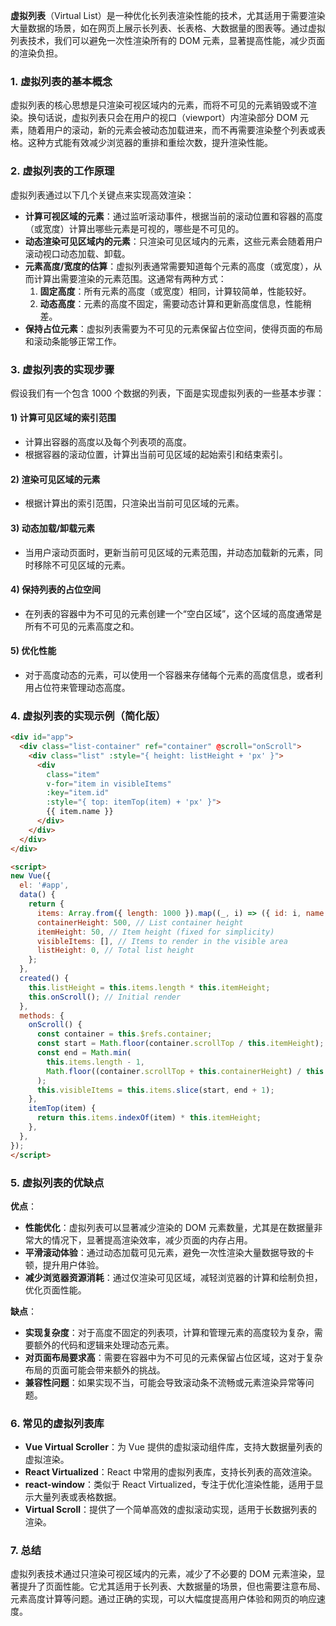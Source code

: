 **虚拟列表**（Virtual List）是一种优化长列表渲染性能的技术，尤其适用于需要渲染大量数据的场景，如在网页上展示长列表、长表格、大数据量的图表等。通过虚拟列表技术，我们可以避免一次性渲染所有的 DOM 元素，显著提高性能，减少页面的渲染负担。

### 1. **虚拟列表的基本概念**

虚拟列表的核心思想是只渲染可视区域内的元素，而将不可见的元素销毁或不渲染。换句话说，虚拟列表只会在用户的视口（viewport）内渲染部分 DOM 元素，随着用户的滚动，新的元素会被动态加载进来，而不再需要渲染整个列表或表格。这种方式能有效减少浏览器的重排和重绘次数，提升渲染性能。

### 2. **虚拟列表的工作原理**

虚拟列表通过以下几个关键点来实现高效渲染：

- **计算可视区域的元素**：通过监听滚动事件，根据当前的滚动位置和容器的高度（或宽度）计算出哪些元素是可视的，哪些是不可见的。
- **动态渲染可见区域内的元素**：只渲染可见区域内的元素，这些元素会随着用户滚动视口动态加载、卸载。
- **元素高度/宽度的估算**：虚拟列表通常需要知道每个元素的高度（或宽度），从而计算出需要渲染的元素范围。这通常有两种方式：
  1. **固定高度**：所有元素的高度（或宽度）相同，计算较简单，性能较好。
  2. **动态高度**：元素的高度不固定，需要动态计算和更新高度信息，性能稍差。
- **保持占位元素**：虚拟列表需要为不可见的元素保留占位空间，使得页面的布局和滚动条能够正常工作。

### 3. **虚拟列表的实现步骤**

假设我们有一个包含 1000 个数据的列表，下面是实现虚拟列表的一些基本步骤：

#### 1) **计算可见区域的索引范围**

- 计算出容器的高度以及每个列表项的高度。
- 根据容器的滚动位置，计算出当前可见区域的起始索引和结束索引。

#### 2) **渲染可见区域的元素**

- 根据计算出的索引范围，只渲染出当前可见区域的元素。

#### 3) **动态加载/卸载元素**

- 当用户滚动页面时，更新当前可见区域的元素范围，并动态加载新的元素，同时移除不可见区域的元素。

#### 4) **保持列表的占位空间**

- 在列表的容器中为不可见的元素创建一个“空白区域”，这个区域的高度通常是所有不可见的元素高度之和。

#### 5) **优化性能**

- 对于高度动态的元素，可以使用一个容器来存储每个元素的高度信息，或者利用占位符来管理动态高度。

### 4. **虚拟列表的实现示例（简化版）**

```html
<div id="app">
  <div class="list-container" ref="container" @scroll="onScroll">
    <div class="list" :style="{ height: listHeight + 'px' }">
      <div 
        class="item" 
        v-for="item in visibleItems" 
        :key="item.id" 
        :style="{ top: itemTop(item) + 'px' }">
        {{ item.name }}
      </div>
    </div>
  </div>
</div>

<script>
new Vue({
  el: '#app',
  data() {
    return {
      items: Array.from({ length: 1000 }).map((_, i) => ({ id: i, name: `Item ${i + 1}` })),
      containerHeight: 500, // List container height
      itemHeight: 50, // Item height (fixed for simplicity)
      visibleItems: [], // Items to render in the visible area
      listHeight: 0, // Total list height
    };
  },
  created() {
    this.listHeight = this.items.length * this.itemHeight;
    this.onScroll(); // Initial render
  },
  methods: {
    onScroll() {
      const container = this.$refs.container;
      const start = Math.floor(container.scrollTop / this.itemHeight);
      const end = Math.min(
        this.items.length - 1,
        Math.floor((container.scrollTop + this.containerHeight) / this.itemHeight)
      );
      this.visibleItems = this.items.slice(start, end + 1);
    },
    itemTop(item) {
      return this.items.indexOf(item) * this.itemHeight;
    },
  },
});
</script>
```

### 5. **虚拟列表的优缺点**

**优点**：

- **性能优化**：虚拟列表可以显著减少渲染的 DOM 元素数量，尤其是在数据量非常大的情况下，显著提高渲染效率，减少页面的内存占用。
- **平滑滚动体验**：通过动态加载可见元素，避免一次性渲染大量数据导致的卡顿，提升用户体验。
- **减少浏览器资源消耗**：通过仅渲染可见区域，减轻浏览器的计算和绘制负担，优化页面性能。

**缺点**：

- **实现复杂度**：对于高度不固定的列表项，计算和管理元素的高度较为复杂，需要额外的代码和逻辑来处理动态元素。
- **对页面布局要求高**：需要在容器中为不可见的元素保留占位区域，这对于复杂布局的页面可能会带来额外的挑战。
- **兼容性问题**：如果实现不当，可能会导致滚动条不流畅或元素渲染异常等问题。

### 6. **常见的虚拟列表库**

- **Vue Virtual Scroller**：为 Vue 提供的虚拟滚动组件库，支持大数据量列表的虚拟渲染。
- **React Virtualized**：React 中常用的虚拟列表库，支持长列表的高效渲染。
- **react-window**：类似于 React Virtualized，专注于优化渲染性能，适用于显示大量列表或表格数据。
- **Virtual Scroll**：提供了一个简单高效的虚拟滚动实现，适用于长数据列表的渲染。

### 7. **总结**

虚拟列表技术通过只渲染可视区域内的元素，减少了不必要的 DOM 元素渲染，显著提升了页面性能。它尤其适用于长列表、大数据量的场景，但也需要注意布局、元素高度计算等问题。通过正确的实现，可以大幅度提高用户体验和网页的响应速度。